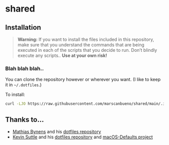 # shared

## Installation

> **Warning:** If you want to install the files included in this repository, make sure that you understand the commands that are being executed in each of the scripts that you decide to run.  Don’t blindly execute any scripts..  **Use at your own risk!**

### Blah blah blah..

You can clone the repository however or wherever you want. (I like to keep it in `~/.dotfiles`.)

To install:

```bash
curl -LJO https://raw.githubusercontent.com/marscanbueno/shared/main/.install.sh && source .install.sh
```

## Thanks to…

* [Mathias Bynens](https://mathiasbynens.be) and his [dotfiles repository](https://github.com/mathiasbynens/dotfiles/)
* [Kevin Suttle](http://kevinsuttle.com/) and his [dotfiles repository](https://github.com/kevinSuttle/dotfiles) and [macOS-Defaults project](https://github.com/kevinSuttle/macOS-Defaults)